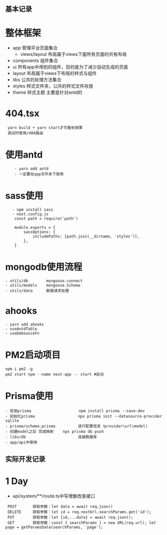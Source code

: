 
## 基本记录

# 整体框架
- app           管理平台页面集合
  - views/layout 布局属于views下面所有页面的共有布局
- components    组件集合
- ui            所有app中用到的组件，目的是为了减少自动生成的页面
- layout        布局属于views下布局的样式与组件
- libs          公共的处理方法集合
- styles        样式文件夹，公共的样式文件存放
- theme         样式主题 主要是针对antd的

# 404.tsx
```
 yarn build + yarn start才可看到效果
 调试时使用/404路由
```
# 使用antd
```
    - yarn add antd
    - 一定要在app文件夹下使用
```
# sass使用
```
   - npm install sass
   - next.config.js
    const path = require('path')

    module.exports = {
        sassOptions: {
            includePaths: [path.join(__dirname, 'styles')],
        },
    } 
```

# mongodb使用流程
```
- utils/db        mongoose.connect
- utils/models    mongoose.Schema
- utils/data      数据请求处理
```

# ahooks
```
- yarn add ahooks
- useAntdTable
- useDebounceFn
```
# PM2启动项目
```
npm i pm2 -g
pm2 start npm --name next-app -- start #启动
```

# Prisma使用
```
- 安装prisma                     npm install prisma --save-dev
- 初始化prisma                   npx prisma init --datasource-provider sqlite
- prisma/schema.prisma          进行配置信息（provider\url\model)
- 创建model之后 完成映射    npx prisma db push
- libs/db                       连接数据库
- app/api中使用                  
```
## 实际开发记录

# 1 Day
- api/system/**/route.ts中写增删改查接口
```
 POST       获取参数：let data = await req.json()
 DELETE     获取参数：let id = req.nextUrl.searchParams.get('id');
 PUT        获取参数：let {id,...data} = await req.json();
 GET        获取参数：const { searchParams } = new URL(req.url); let page = getParamsData(searchParams, 'page');
```
